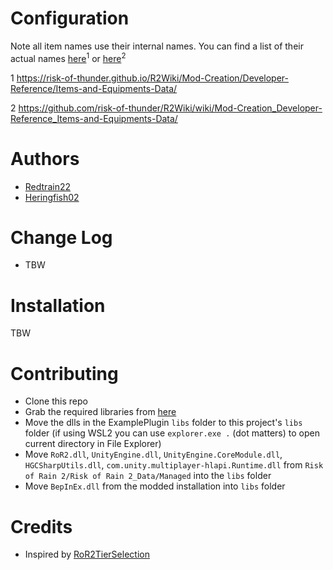 # Configuration
Note all item names use their internal names. You can find a list of their actual names [here](https://risk-of-thunder.github.io/R2Wiki/Mod-Creation/Developer-Reference/Items-and-Equipments-Data/)<sup>1</sup> or [here](https://github.com/risk-of-thunder/R2Wiki/wiki/Mod-Creation_Developer-Reference_Items-and-Equipments-Data/)<sup>2</sup>

1 https://risk-of-thunder.github.io/R2Wiki/Mod-Creation/Developer-Reference/Items-and-Equipments-Data/

2 https://github.com/risk-of-thunder/R2Wiki/wiki/Mod-Creation_Developer-Reference_Items-and-Equipments-Data/

# Authors
- [Redtrain22](https://github.com/Redtrain22)
- [Heringfish02](https://github.com/Heringfish02)

# Change Log
- TBW

# Installation
TBW

# Contributing
- Clone this repo
- Grab the required libraries from [here](https://github.com/xiaoxiao921/R2Boilerplate) 
- Move the dlls in the ExamplePlugin `libs` folder to this project's `libs` folder (if using WSL2 you can use `explorer.exe .` (dot matters) to open current directory in File Explorer)
- Move `RoR2.dll`, `UnityEngine.dll`, `UnityEngine.CoreModule.dll`, `HGCSharpUtils.dll`, `com.unity.multiplayer-hlapi.Runtime.dll` from `Risk of Rain 2/Risk of Rain 2_Data/Managed` into the `libs` folder
- Move `BepInEx.dll` from the modded installation into `libs` folder

# Credits
- Inspired by [RoR2TierSelection](https://github.com/Theray070696/RoR2TierSelection)